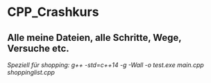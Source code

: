 # CPP_Crashkurs
## Alle meine Dateien, alle Schritte, Wege, Versuche etc.

*Speziell für shopping: g++ -std=c++14 -g -Wall -o test.exe main.cpp shoppinglist.cpp*
